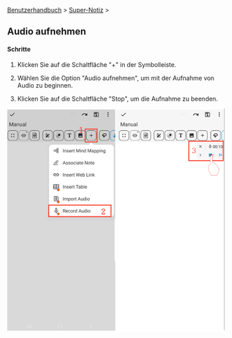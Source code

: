 [Benutzerhandbuch](/dragonnest/drawnote/manual/en) > [Super-Notiz](/dragonnest/drawnote/manual/en/super_note) >

Audio aufnehmen
---
#### Schritte

1. Klicken Sie auf die Schaltfläche "+" in der Symbolleiste.

2. Wählen Sie die Option "Audio aufnehmen", um mit der Aufnahme von Audio zu beginnen.

3. Klicken Sie auf die Schaltfläche "Stop", um die Aufnahme zu beenden.

![](imgs/record_audio1.png)